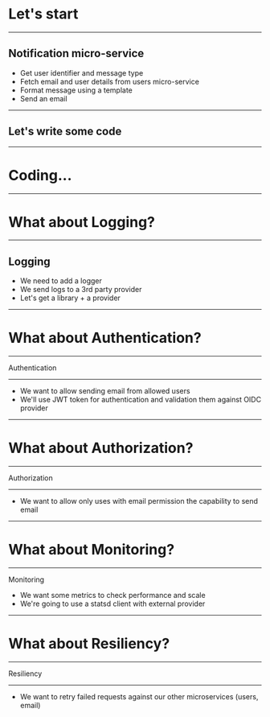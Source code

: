 # Let's start

---

## Notification micro-service

* Get user identifier and message type
* Fetch email and user details from users micro-service
* Format message using a template
* Send an email

---

## Let's write some code

---

# Coding...

---

# What about Logging?

---

## Logging

* We need to add a logger
* We send logs to a 3rd party provider
* Let's get a library + a provider

---

# What about Authentication?

---

Authentication

---

* We want to allow sending email from allowed users
* We'll use JWT token for authentication and validation them against OIDC provider

---

# What about Authorization?

---

Authorization

---

* We want to allow only uses with email permission the capability to send email

---

# What about Monitoring?

---

Monitoring

* We want some metrics to check performance and scale
* We're going to use a statsd client with external provider

---

# What about Resiliency?

---

Resiliency

---

* We want to retry failed requests against our other microservices (users, email)